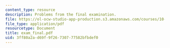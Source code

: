 ```yaml
---
content_type: resource
description: Problems from the final examination.
file: https://ol-ocw-studio-app-production.s3.amazonaws.com/courses/10-40-chemical-engineering-thermodynamics-fall-2003/3ff80a2ad69f9f26730777582bfbdef0_exam_final.pdf
file_type: application/pdf
resourcetype: Document
title: exam_final.pdf
uid: 3ff80a2a-d69f-9f26-7307-77582bfbdef0
---
```

